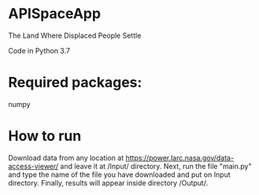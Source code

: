 # APISpaceApp
The Land Where Displaced People Settle

Code in Python 3.7

# Required packages:
numpy

# How to run
Download data from any location at https://power.larc.nasa.gov/data-access-viewer/ and leave it at /Input/ directory.
Next, run the file "main.py" and type the name of the file you have downloaded and put on Input directory.
Finally, results will appear inside directory /Output/.

